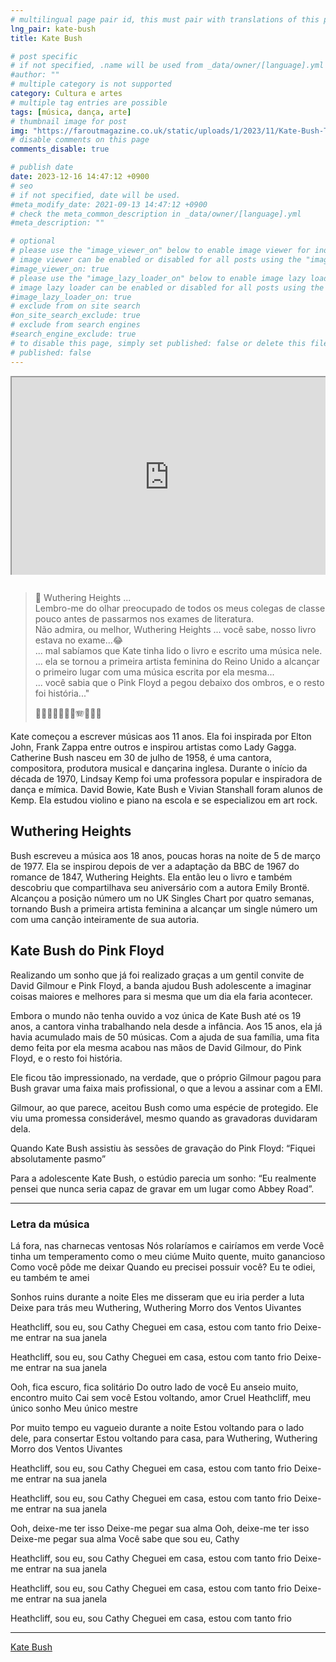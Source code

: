 ```yaml
---
# multilingual page pair id, this must pair with translations of this page. (This name must be unique)
lng_pair: kate-bush
title: Kate Bush

# post specific
# if not specified, .name will be used from _data/owner/[language].yml
#author: ""
# multiple category is not supported
category: Cultura e artes
# multiple tag entries are possible
tags: [música, dança, arte]
# thumbnail image for post
img: "https://faroutmagazine.co.uk/static/uploads/1/2023/11/Kate-Bush-The-Dreaming-1982-Far-Out-Magazine-F.jpg"
# disable comments on this page
comments_disable: true

# publish date
date: 2023-12-16 14:47:12 +0900
# seo
# if not specified, date will be used.
#meta_modify_date: 2021-09-13 14:47:12 +0900
# check the meta_common_description in _data/owner/[language].yml
#meta_description: ""

# optional
# please use the "image_viewer_on" below to enable image viewer for individual pages or posts (_posts/ or [language]/_posts folders).
# image viewer can be enabled or disabled for all posts using the "image_viewer_posts: true" setting in _data/conf/main.yml.
#image_viewer_on: true
# please use the "image_lazy_loader_on" below to enable image lazy loader for individual pages or posts (_posts/ or [language]/_posts folders).
# image lazy loader can be enabled or disabled for all posts using the "image_lazy_loader_posts: true" setting in _data/conf/main.yml.
#image_lazy_loader_on: true
# exclude from on site search
#on_site_search_exclude: true
# exclude from search engines
#search_engine_exclude: true
# to disable this page, simply set published: false or delete this file
# published: false
---
```


<!-- note must use embeded link for youtube to allow -->
<div style="position:relative;padding-bottom:56.25%;padding-top:35px;height:0;margin-bottom:2em;overflow:hidden">
    <iframe style="position:absolute;top:0;left:0;width:100%;height:100%"  src="https://www.youtube.com/embed/Fk-4lXLM34g?si=4oG7Su96In7UBCUP" title="YouTube video player"  allowfullscreen>
    </iframe>
</div>

> 🤔
> Wuthering Heights ...  
> Lembro-me do olhar preocupado de todos os meus colegas de classe pouco antes de passarmos nos exames de literatura. \
> Não admira, ou melhor, Wuthering Heights ... você sabe, nosso livro estava no exame...😂 \
> ... mal sabíamos que Kate tinha lido o livro e escrito uma música nele. \
> ... ela se tornou a primeira artista feminina do Reino Unido a alcançar o primeiro lugar com uma música escrita por ela mesma... \
> ... você sabia que o Pink Floyd a pegou debaixo dos ombros, e o resto foi história..."
>
> 🎤🎼🎹🪇🥁🎷🎺🪗💃🕺🪭

Kate começou a escrever músicas aos 11 anos.
Ela foi inspirada por Elton John, Frank Zappa entre outros e inspirou artistas como Lady Gagga.
Catherine Bush nasceu em 30 de julho de 1958, é uma cantora, compositora, produtora musical e dançarina inglesa.
Durante o início da década de 1970, Lindsay Kemp foi uma professora popular e inspiradora de dança e mímica. David Bowie, Kate Bush e Vivian Stanshall foram alunos de Kemp.
Ela estudou violino e piano na escola e se especializou em art rock.

## Wuthering Heights

Bush escreveu a música aos 18 anos, poucas horas na noite de 5 de março de 1977.
Ela se inspirou depois de ver a adaptação da BBC de 1967 do romance de 1847, Wuthering Heights.
Ela então leu o livro e também descobriu que compartilhava seu aniversário com a autora Emily Brontë.
Alcançou a posição número um no UK Singles Chart por quatro semanas, tornando Bush a primeira artista feminina a alcançar um single número um com uma canção inteiramente de sua autoria.

## Kate Bush do Pink Floyd

Realizando um sonho que já foi realizado graças a um gentil convite de David Gilmour e Pink Floyd, a banda ajudou Bush adolescente a imaginar coisas maiores e melhores para si mesma que um dia ela faria acontecer.

Embora o mundo não tenha ouvido a voz única de Kate Bush até os 19 anos, a cantora vinha trabalhando nela desde a infância.
Aos 15 anos, ela já havia acumulado mais de 50 músicas.
Com a ajuda de sua família, uma fita demo feita por ela mesma acabou nas mãos de David Gilmour, do Pink Floyd, e o resto foi história.

Ele ficou tão impressionado, na verdade, que o próprio Gilmour pagou para Bush gravar uma faixa mais profissional, o que a levou a assinar com a EMI.

Gilmour, ao que parece, aceitou Bush como uma espécie de protegido.
Ele viu uma promessa considerável, mesmo quando as gravadoras duvidaram dela.

Quando Kate Bush assistiu às sessões de gravação do Pink Floyd: “Fiquei absolutamente pasmo”

Para a adolescente Kate Bush, o estúdio parecia um sonho: “Eu realmente pensei que nunca seria capaz de gravar em um lugar como Abbey Road”.

---

### Letra da música

Lá fora, nas charnecas ventosas
Nós rolaríamos e cairíamos em verde
Você tinha um temperamento como o meu ciúme Muito quente, muito ganancioso
Como você pôde me deixar
Quando eu precisei possuir você?
Eu te odiei, eu também te amei

Sonhos ruins durante a noite
Eles me disseram que eu iria perder a luta
Deixe para trás meu Wuthering, Wuthering Morro dos Ventos Uivantes

Heathcliff, sou eu, sou Cathy
Cheguei em casa, estou com tanto frio
Deixe-me entrar na sua janela

Heathcliff, sou eu, sou Cathy
Cheguei em casa, estou com tanto frio
Deixe-me entrar na sua janela

Ooh, fica escuro, fica solitário
Do outro lado de você
Eu anseio muito, encontro muito
Cai sem você
Estou voltando, amor
Cruel Heathcliff, meu único sonho
Meu único mestre

Por muito tempo eu vagueio durante a noite
Estou voltando para o lado dele, para consertar
Estou voltando para casa, para Wuthering, Wuthering Morro dos Ventos Uivantes

Heathcliff, sou eu, sou Cathy
Cheguei em casa, estou com tanto frio
Deixe-me entrar na sua janela

Heathcliff, sou eu, sou Cathy
Cheguei em casa, estou com tanto frio
Deixe-me entrar na sua janela

Ooh, deixe-me ter isso
Deixe-me pegar sua alma
Ooh, deixe-me ter isso
Deixe-me pegar sua alma
Você sabe que sou eu, Cathy

Heathcliff, sou eu, sou Cathy
Cheguei em casa, estou com tanto frio
Deixe-me entrar na sua janela

Heathcliff, sou eu, sou Cathy
Cheguei em casa, estou com tanto frio
Deixe-me entrar na sua janela

Heathcliff, sou eu, sou Cathy
Cheguei em casa, estou com tanto frio

---

[Kate Bush](https://faroutmagazine.co.uk/when-kate-bush-sat-in-on-pink-floyd-recording-sessions/)
